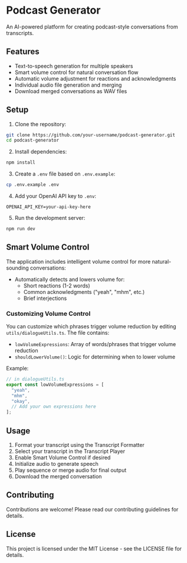 # Podcast Generator

An AI-powered platform for creating podcast-style conversations from transcripts.

## Features

- Text-to-speech generation for multiple speakers
- Smart volume control for natural conversation flow
- Automatic volume adjustment for reactions and acknowledgments
- Individual audio file generation and merging
- Download merged conversations as WAV files

## Setup

1. Clone the repository:

```bash
git clone https://github.com/your-username/podcast-generator.git
cd podcast-generator
```

2. Install dependencies:

```bash
npm install
```

3. Create a `.env` file based on `.env.example`:

```bash
cp .env.example .env
```

4. Add your OpenAI API key to `.env`:

```
OPENAI_API_KEY=your-api-key-here
```

5. Run the development server:

```bash
npm run dev
```

## Smart Volume Control

The application includes intelligent volume control for more natural-sounding conversations:

- Automatically detects and lowers volume for:
  - Short reactions (1-2 words)
  - Common acknowledgments ("yeah", "mhm", etc.)
  - Brief interjections

### Customizing Volume Control

You can customize which phrases trigger volume reduction by editing `utils/dialogueUtils.ts`. The file contains:

- `lowVolumeExpressions`: Array of words/phrases that trigger volume reduction
- `shouldLowerVolume()`: Logic for determining when to lower volume

Example:

```typescript
// in dialogueUtils.ts
export const lowVolumeExpressions = [
  "yeah",
  "mhm",
  "okay",
  // Add your own expressions here
];
```

## Usage

1. Format your transcript using the Transcript Formatter
2. Select your transcript in the Transcript Player
3. Enable Smart Volume Control if desired
4. Initialize audio to generate speech
5. Play sequence or merge audio for final output
6. Download the merged conversation

## Contributing

Contributions are welcome! Please read our contributing guidelines for details.

## License

This project is licensed under the MIT License - see the LICENSE file for details.
